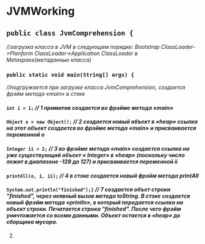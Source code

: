 # JVMWorking

## `public class JvmComprehension {` 
*//загрузка класса в JVM в следующем порядке: Bootstrap ClassLoаder->Planform ClassLoader->Application ClassLoader в Metaspase(метаданные класса)*

### `public static void main(String[] args) {`
*//подгружается при загрузке класса JvmComprehension, создается фрэйм метода «main» в стэке*
#### `int i = 1;`                      *// 1  примитив создается во фрэйме метода «main»*
#### `Object o = new Object();`        *// 2  создается новый объект в «heap» ссылка на этот объект создается во фрэйме метода «main» и присваивается переменной o*
#### `Integer ii = 2;`                 *// 3 во фрэйме метода «main» создается ссылка на уже существующий объект « Integer»  в «heap» (поскольку число лежит в диапазоне -128 до 127) и присваивается переменной ii*
#### `printAll(o, i, ii);`             *// 4 в стэке создается новый фрэйм метода printAll*
#### `System.out.println("finished");}`      *// 7 создается объет строки "finished", через неявный вызов метода toString. В стэке создается новый фрэйм метода «println»,  в который передается ссылка на объект строки. Печатается строка "finished". После чего фрэйм уничтожается со всеми данными. Объект остается в «heap» до сборщика мусора.*
    
2.
